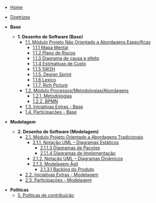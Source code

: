 <!-- _sidebar.md -->

- [Home](/)
- [Diretrizes](/Diretrizes/Diretrizes.md)

- **Base**
  - **1. Desenho de Software (Base)**
    - [1.1. Módulo Projeto Não Orientado a Abordagens Específicas](/Base/1.1.AbordagemNaoEspecifica.md)
      - [1.1.1 Mapa Mental](/Base/1.1.1.MapaMental.md)
      - [1.1.2 Plano de Riscos](/Base/1.1.2.PlanoDeRiscos.md)
      - [1.1.3 Diagrama de causa e efeito](/Base/1.1.3.DiagramaCausaEfeito.md)
      - [1.1.4 Estimativas de Custo](/Base/1.1.4.EstimativaCusto.md)
      - [1.1.5 5W2H](/Base/1.1.5.5W2H.md)
      - [1.1.5. Design Sprint](/Base/1.1.5.DesignSprint.md)
      - [1.1.6 Lexico](/Base/1.1.6.Lexico.md)
      - [1.1.7. Rich Picture](/Base/1.1.7.RichPicture.md)
    - [1.2. Módulo Processos/Metodologias/Abordagens](/Base/1.2.ProcessosMetodologiasAbordagens.md)
      - [1.2.1. Metodologias](/Base/1.2.1.Metodologias.md)
      - [1.2.2. BPMN](/Base/1.2.2.BPMN.md)
    - [1.3. Iniciativas Extras - Base](/Base/1.3.IniciativasExtras.md)
    - [1.4. Participações - Base](/Base/1.4.ParticipacoesBase.md)

- **Modelagem**
  - **2. Desenho de Software (Modelagem)**
    - [2.1. Módulo Projeto Orientado a Abordagens Tradicionais](/Modelagem/2.1.ModelagemTradicional.md)
      - [2.1.1. Notação UML – Diagramas Estáticos](/Modelagem/2.1.1.UMLEstaticos.md)
        - [2.1.1.3 Diagramas de Pacotes](/Modelagem/2.1.1.3.DiagramaDePacotes.md)
        - [2.1.1.4 Diagramas de Implementação](/Modelagem/2.1.1.4.DiagramaDeImplementacao.md)
      - [2.1.2. Notação UML – Diagramas Dinâmicos](/Modelagem/2.1.2.UMLDinamicos.md)
      - [2.1.3. Modelagem Ágil](/Modelagem/2.1.3.Agil.md)
        - [2.1.3.1 Backlog do Produto](/Modelagem/2.1.3.1.BacklogDoProduto.md)
    - [2.2. Iniciativas Extras - Modelagem](/Modelagem/2.2.IniciativasExtras.md)
    - [2.3. Participações - Modelagem](/Modelagem/2.3.ParticipacoesModelagem.md)

[//]: # (- **Padrões de Projeto**)

[//]: # (  - [3. Desenho de Software &#40;Padrões de Projeto&#41;]&#40;/PadroesDeProjeto/3.PadroesDeProjeto.md&#41;)

[//]: # (    - [3.1. Módulo Padrões de Projeto GRASPs]&#40;/PadroesDeProjeto/3.1.GRASPs.md&#41;)

[//]: # (    - [3.2. Módulo Padrões de Projeto GoFs]&#40;/PadroesDeProjeto/3.2.GoFs.md&#41;)

[//]: # (    - [3.3. Modelagem Ágil]&#40;/PadroesDeProjeto/3.3.PadroesExtra.md&#41;)

[//]: # (    - [3.4. Iniciativas Extras - Padrões de Projeto]&#40;/PadroesDeProjeto/3.4.IniciativasExtras.md&#41;)

[//]: # (    - [3.5. Participações - Padrões de Projeto]&#40;/PadroesDeProjeto/3.5.ParticipacoesPadroes.md&#41;)

[//]: # (- **Arquitetura de Software & Reutilização**)

[//]: # (  - [4. Desenho de Software &#40;Arquitetura & Reutilização de Software&#41;]&#40;/ArquiteturaReutilizacao/4.ArquiteturaReutilizacao.md&#41;)

[//]: # (    - [4.1. Módulo Estilos e Padrões Arquiteturais]&#40;/ArquiteturaReutilizacao/4.1.PadroesArquiteturais.md&#41;)

[//]: # (    - [4.2. Módulo Reutilização de Software]&#40;/ArquiteturaReutilizacao/4.2.ReutilizacaoDeSoftware.md&#41;)

[//]: # (    - [4.3. Iniciativas Extras - Arquitetura & Reutilização de Software]&#40;/ArquiteturaReutilizacao/4.3.IniciativasExtras.md&#41;)

[//]: # (    - [4.4. Participações - Arquitetura & Reutilização de Software]&#40;/ArquiteturaReutilizacao/4.4.ParticipacoesArqReutilizacao.md&#41;)

- **Políticas**
  - [5. Políticas de contribuição](/Politicas/PoliticasContribuicao.md)
